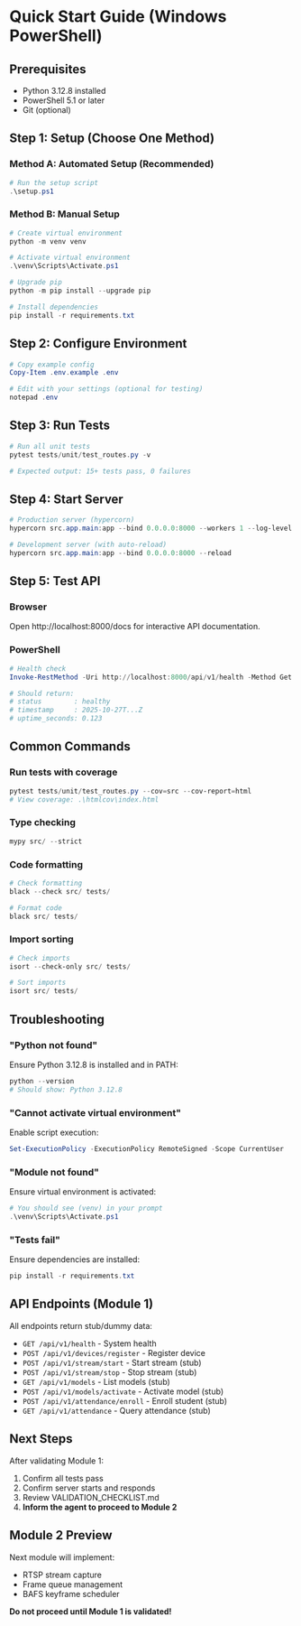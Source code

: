 # Quick Start Guide (Windows PowerShell)

## Prerequisites
- Python 3.12.8 installed
- PowerShell 5.1 or later
- Git (optional)

## Step 1: Setup (Choose One Method)

### Method A: Automated Setup (Recommended)
```powershell
# Run the setup script
.\setup.ps1
```

### Method B: Manual Setup
```powershell
# Create virtual environment
python -m venv venv

# Activate virtual environment
.\venv\Scripts\Activate.ps1

# Upgrade pip
python -m pip install --upgrade pip

# Install dependencies
pip install -r requirements.txt
```

## Step 2: Configure Environment
```powershell
# Copy example config
Copy-Item .env.example .env

# Edit with your settings (optional for testing)
notepad .env
```

## Step 3: Run Tests
```powershell
# Run all unit tests
pytest tests/unit/test_routes.py -v

# Expected output: 15+ tests pass, 0 failures
```

## Step 4: Start Server
```powershell
# Production server (hypercorn)
hypercorn src.app.main:app --bind 0.0.0.0:8000 --workers 1 --log-level info

# Development server (with auto-reload)
hypercorn src.app.main:app --bind 0.0.0.0:8000 --reload
```

## Step 5: Test API

### Browser
Open http://localhost:8000/docs for interactive API documentation.

### PowerShell
```powershell
# Health check
Invoke-RestMethod -Uri http://localhost:8000/api/v1/health -Method Get

# Should return:
# status        : healthy
# timestamp     : 2025-10-27T...Z
# uptime_seconds: 0.123
```

## Common Commands

### Run tests with coverage
```powershell
pytest tests/unit/test_routes.py --cov=src --cov-report=html
# View coverage: .\htmlcov\index.html
```

### Type checking
```powershell
mypy src/ --strict
```

### Code formatting
```powershell
# Check formatting
black --check src/ tests/

# Format code
black src/ tests/
```

### Import sorting
```powershell
# Check imports
isort --check-only src/ tests/

# Sort imports
isort src/ tests/
```

## Troubleshooting

### "Python not found"
Ensure Python 3.12.8 is installed and in PATH:
```powershell
python --version
# Should show: Python 3.12.8
```

### "Cannot activate virtual environment"
Enable script execution:
```powershell
Set-ExecutionPolicy -ExecutionPolicy RemoteSigned -Scope CurrentUser
```

### "Module not found"
Ensure virtual environment is activated:
```powershell
# You should see (venv) in your prompt
.\venv\Scripts\Activate.ps1
```

### "Tests fail"
Ensure dependencies are installed:
```powershell
pip install -r requirements.txt
```

## API Endpoints (Module 1)

All endpoints return stub/dummy data:

- `GET /api/v1/health` - System health
- `POST /api/v1/devices/register` - Register device
- `POST /api/v1/stream/start` - Start stream (stub)
- `POST /api/v1/stream/stop` - Stop stream (stub)
- `GET /api/v1/models` - List models (stub)
- `POST /api/v1/models/activate` - Activate model (stub)
- `POST /api/v1/attendance/enroll` - Enroll student (stub)
- `GET /api/v1/attendance` - Query attendance (stub)

## Next Steps

After validating Module 1:
1. Confirm all tests pass
2. Confirm server starts and responds
3. Review VALIDATION_CHECKLIST.md
4. **Inform the agent to proceed to Module 2**

## Module 2 Preview

Next module will implement:
- RTSP stream capture
- Frame queue management
- BAFS keyframe scheduler

**Do not proceed until Module 1 is validated!**
